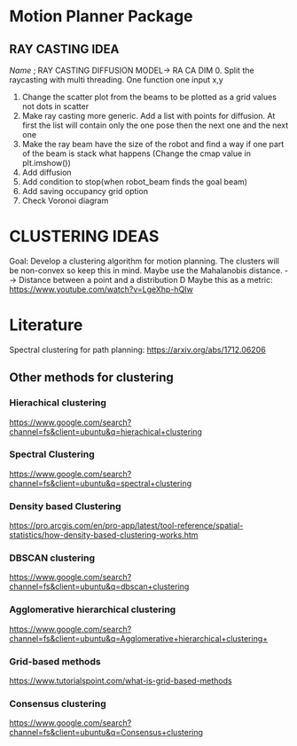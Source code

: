 # Motion Planner Package



## RAY CASTING IDEA
*Name* ; RAY CASTING DIFFUSION MODEL-> RA CA DIM
0. Split the raycasting with multi threading. One function one input x,y
1. Change the scatter plot from the beams to be plotted as a grid values not dots in scatter
2. Make ray casting more generic. Add a list with points for diffusion. At first the list will contain only the one pose then the next one and the next one
3. Make the ray beam have the size of the robot and find a way if one part of the beam is stack what happens (Change the cmap value in plt.imshow())
4. Add diffusion 
5. Add condition to stop(when robot_beam finds the goal beam)
6. Add saving occupancy grid option  
7. Check Voronoi diagram



# CLUSTERING IDEAS
Goal: Develop a clustering algorithm for motion planning. The clusters will be non-convex so keep this in mind.
Maybe use the Mahalanobis distance. --> Distance between a point and a distribution D 
Maybe this as a metric: https://www.youtube.com/watch?v=LgeXhp-hQIw


# Literature
Spectral clustering for path planning:
 https://arxiv.org/abs/1712.06206

## Other methods for clustering 

### Hierachical clustering
https://www.google.com/search?channel=fs&client=ubuntu&q=hierachical+clustering


### Spectral Clustering
https://www.google.com/search?channel=fs&client=ubuntu&q=spectral+clustering

### Density based Clustering

https://pro.arcgis.com/en/pro-app/latest/tool-reference/spatial-statistics/how-density-based-clustering-works.htm

### DBSCAN clustering 

https://www.google.com/search?channel=fs&client=ubuntu&q=dbscan+clustering

### Agglomerative hierarchical clustering

https://www.google.com/search?channel=fs&client=ubuntu&q=Agglomerative+hierarchical+clustering+

### Grid-based methods

https://www.tutorialspoint.com/what-is-grid-based-methods


### Consensus clustering

https://www.google.com/search?channel=fs&client=ubuntu&q=Consensus+clustering

